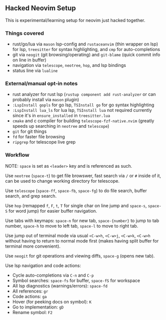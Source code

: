 ## Hacked Neovim Setup

This is experimental/learning setup for neovim just hacked together.

### Things covered

- rust/go/lua via `mason` lsp-config and `rustaceanvim` (thin wrapper on lsp) for lsp, `treesitter` for syntax highlighting, and `cmp` for auto-completions
- git via `neogit` (git browsing/operating) and `git-blame` (quick commit info on line in buffer)
- navigation via `telescope`, `neotree`, `hop`, and lsp bindings
- status line via `lualine`

### External/manual opt-in notes

- rust analyzer for rust lsp (`rustup component add rust-analyzer` or can probably install via `mason` plugin)
- `:LspInstall gopls` for go lsp, `TSInstall go` for go syntax highlighting
- `:LspInstall lua_ls` for lua lsp, `TSInstall lua` not required currently since it's in `ensure_installed` in `treesitter.lua`
- `cmake` and c compiler for building `telescope-fzf-native.nvim` (greatly speeds up searching in `neotree` and `telescope`)
- `git` for git things
- `fd` for faster file browsing
- `ripgrep` for telescope live grep


### Workflow

NOTE: `space` is set as `<leader>` key and is referenced as such.

Use `neotree` (`space-t`) to get file browswer, fast search via `/` or `#` inside of it, can be used to change working directory for telescope.

Use `telescope` (`space-ff`, `space-fb`, `space-fg`) to do file search, buffer search, and grep search.

Use `hop` (remapped `f`, `F`, `t`, `T` for single char on line jump and `space-s`, `space-S` for word jump) for easier buffer navigation.

Use tabs with keymaps: `space-n` for new tab, `space-{number}` to jump to tab number, `space-h` to move to left tab, `space-l` to move to right tab.

Use jump out of terminal mode via usual `<C-w>h`, `<C-w>j`, `<C-w>k`, `<C-w>h` without having to return to normal mode first (makes having split buffer for terminal more convenient). 

Use `neogit` for git operations and viewing diffs, `space-g` (opens new tab).

Use lsp navigation and code actions:
- Cycle auto-completions via `C-n` and `C-p`
- Symbol searches: `space-fs` for buffer, `space-fS` for workspace
- All lsp diagnostics (warnings/errors): `space-fd`
- All references: `gr`
- Code actions: `ga`
- Hover (for peeking docs on symbol): `K`
- Go to implementation: `gD`
- Rename symbol: `F2`
